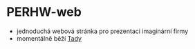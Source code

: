 # PERHW-web
- jednoduchá webová stránka pro prezentaci imaginární firmy
- momentálně běží [Tady](https://perhw.pernicka.cz)